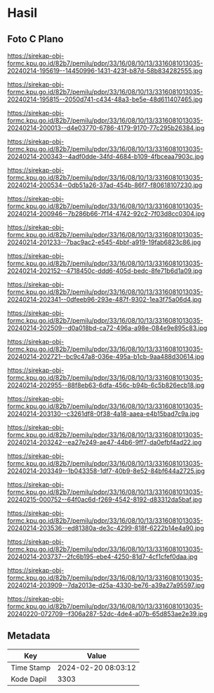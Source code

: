 # Hasil

## Foto C Plano

https://sirekap-obj-formc.kpu.go.id/82b7/pemilu/pdpr/33/16/08/10/13/3316081013035-20240214-195619--14450996-1431-423f-b87d-58b834282555.jpg

https://sirekap-obj-formc.kpu.go.id/82b7/pemilu/pdpr/33/16/08/10/13/3316081013035-20240214-195815--2050d741-c434-48a3-be5e-48d611407465.jpg

https://sirekap-obj-formc.kpu.go.id/82b7/pemilu/pdpr/33/16/08/10/13/3316081013035-20240214-200013--d4e03770-6786-4179-9170-77c295b26384.jpg

https://sirekap-obj-formc.kpu.go.id/82b7/pemilu/pdpr/33/16/08/10/13/3316081013035-20240214-200343--4adf0dde-34fd-4684-b109-4fbceaa7903c.jpg

https://sirekap-obj-formc.kpu.go.id/82b7/pemilu/pdpr/33/16/08/10/13/3316081013035-20240214-200534--0db51a26-37ad-454b-86f7-f80618107230.jpg

https://sirekap-obj-formc.kpu.go.id/82b7/pemilu/pdpr/33/16/08/10/13/3316081013035-20240214-200946--7b286b66-7f14-4742-92c2-7f03d8cc0304.jpg

https://sirekap-obj-formc.kpu.go.id/82b7/pemilu/pdpr/33/16/08/10/13/3316081013035-20240214-201233--7bac9ac2-e545-4bbf-a919-19fab6823c86.jpg

https://sirekap-obj-formc.kpu.go.id/82b7/pemilu/pdpr/33/16/08/10/13/3316081013035-20240214-202152--4718450c-ddd6-405d-bedc-8fe71b6d1a09.jpg

https://sirekap-obj-formc.kpu.go.id/82b7/pemilu/pdpr/33/16/08/10/13/3316081013035-20240214-202341--0dfeeb96-293e-487f-9302-1ea3f75a06d4.jpg

https://sirekap-obj-formc.kpu.go.id/82b7/pemilu/pdpr/33/16/08/10/13/3316081013035-20240214-202509--d0a018bd-ca72-496a-a98e-084e9e895c83.jpg

https://sirekap-obj-formc.kpu.go.id/82b7/pemilu/pdpr/33/16/08/10/13/3316081013035-20240214-202721--bc9c47a8-036e-495a-b1cb-9aa488d30614.jpg

https://sirekap-obj-formc.kpu.go.id/82b7/pemilu/pdpr/33/16/08/10/13/3316081013035-20240214-202955--88f8eb63-6dfa-456c-b94b-6c5b826ecb18.jpg

https://sirekap-obj-formc.kpu.go.id/82b7/pemilu/pdpr/33/16/08/10/13/3316081013035-20240214-203130--c3261df8-0f38-4a18-aaea-e4b15bad7c9a.jpg

https://sirekap-obj-formc.kpu.go.id/82b7/pemilu/pdpr/33/16/08/10/13/3316081013035-20240214-203242--ea27e249-ae47-44b6-9ff7-da0efbf4ad22.jpg

https://sirekap-obj-formc.kpu.go.id/82b7/pemilu/pdpr/33/16/08/10/13/3316081013035-20240214-203349--1b043358-1df7-40b9-8e52-84bf644a2725.jpg

https://sirekap-obj-formc.kpu.go.id/82b7/pemilu/pdpr/33/16/08/10/13/3316081013035-20240215-000752--64f0ac6d-f269-4542-8192-d83312da5baf.jpg

https://sirekap-obj-formc.kpu.go.id/82b7/pemilu/pdpr/33/16/08/10/13/3316081013035-20240214-203536--ed81380a-de3c-4299-818f-6222b14e4a90.jpg

https://sirekap-obj-formc.kpu.go.id/82b7/pemilu/pdpr/33/16/08/10/13/3316081013035-20240214-203737--2fc6b195-ebe4-4250-81d7-4cf1cfef0daa.jpg

https://sirekap-obj-formc.kpu.go.id/82b7/pemilu/pdpr/33/16/08/10/13/3316081013035-20240214-203909--7da2013e-d25a-4330-be76-a39a27a95597.jpg

https://sirekap-obj-formc.kpu.go.id/82b7/pemilu/pdpr/33/16/08/10/13/3316081013035-20240220-072709--f306a287-52dc-4de4-a07b-65d853ae2e39.jpg


## Metadata

| Key        | Value               |
| ---------- | ------------------- |
| Time Stamp | 2024-02-20 08:03:12 |
| Kode Dapil | 3303                |



